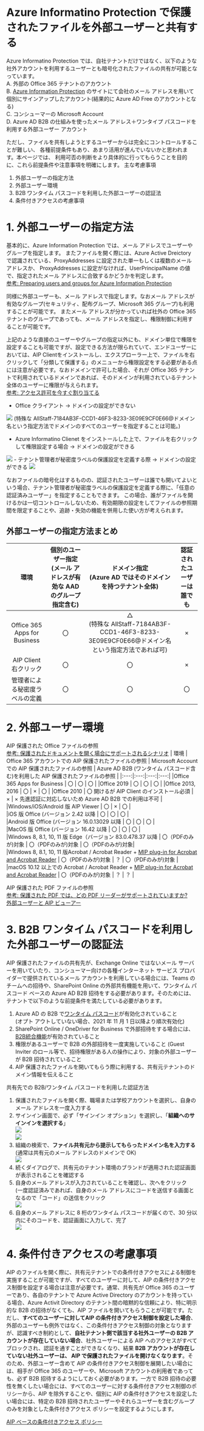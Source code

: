 # Azure Informatino Protection で保護されたファイルを外部ユーザーと共有する
Azure Informatino Protection では、自社テナントだけではなく、以下のような社外アカウントを利用するユーザーとも暗号化されたファイルの共有が可能となっています。  
A. 外部の Office 365 テナントのアカウント  
B. [Azure Information Protection](https://aka.ms/rms-signup) のサイトにて会社のメール アドレスを用いて個別にサインアップしたアカウント(結果的に Azure AD Free のアカウントとなる)  
C. コンシューマーの Microsoft Account  
D. Azure AD B2B の仕組みを使ったメール アドレス＋ワンタイプ パスコードを利用する外部ユーザー アカウント  

ただし、ファイルを共有しようとするユーザーからは完全にコントロールすることが難しい、
各種前提条件もあり、あまり活用が進んでいないかと思われます。本ページでは、
利用可否の判断をより具体的に行ってもらうことを目的に、これら前提条件や注意事項を明確にします。
主な考慮事項
1. 外部ユーザーの指定方法
2. 外部ユーザー環境
3. B2B ワンタイム パスコードを利用した外部ユーザーの認証法
4. 条件付きアクセスの考慮事項

# 1. 外部ユーザーの指定方法
基本的に、Azure Information Protection では、メール アドレスでユーザーやグループを指定します。
またファイルを開く際には、Azure Active Dreictory で認識されている、ProxyAddresses に設定された単一もしくは複数のメール アドレスか、
ProxyAddresses に設定がなければ、UserPrincipalName の値で、指定されたメール アドレスに合致するかどうかを判定します。  
[参考: Preparing users and groups for Azure Information Protection](https://docs.microsoft.com/en-us/azure/information-protection/prepare)  

同様に外部ユーザーも、メール アドレスで指定します。なおメール アドレスが有効なグループ(セキュリティ、配布グループ、Microsoft 365 グループ)も利用することが可能です。
またメール アドレスが分かっていれば社外の Office 365 テナントのグループであっても、メール アドレスを指定し、権限制御に利用することが可能です。  
  
上記のような直接のユーザーやグループの指定以外にも、ドメイン単位で権限を設定することも可能ですが、設定できる方法が限られていて、エンドユーザーにおいては、AIP Clientをインストールし、エクスプローラー上で、ファイルを右クリックして「分類して保護する」のメニューから権限設定をする必要がある点には注意が必要です。なおドメインで許可した場合、それが Office 365 テナントで利用されているドメインであれば、そのドメインが利用されているテナント全体のユーザーに権限が与えられます。  
[参考: アクセス許可を今すぐ割り当てる](https://docs.microsoft.com/ja-jp/microsoft-365/compliance/encryption-sensitivity-labels?view=o365-worldwide#assign-permissions-now)

- Office クライアント -> ドメインの設定ができない
<img src="https://github.com/YoshihiroIchinose/E5Comp/blob/main/img/AIP_PIC01.png">  
(特殊な AllStaff-7184AB3F-CCD1-46F3-8233-3E09E9CF0E66@ドメイン名という指定方法でドメインのすべてのユーザーを指定することは可能。)  
  
- Azure Informatino Clienet をインストールした上で、ファイルを右クリックして権限設定する場合 -> ドメインの設定ができる  
<img src="https://github.com/YoshihiroIchinose/E5Comp/blob/main/img/AIP_PIC02.png">
- テナント管理者が秘密度ラベルの保護設定を定義する際 -> ドメインの設定ができる  
<img src="https://github.com/YoshihiroIchinose/E5Comp/blob/main/img/AIP_PIC03.png">

なおファイルの暗号化はするものの、認証されたユーザーは誰でも開いてよいという場合、テナント管理者が秘密度ラベルの保護設定を定義する際に、「任意の認証済みユーザー」を指定することもできます。
この場合、誰がファイルを開けるかは一切コントロールしないため、有効期限の設定をしてファイルの参照期間を限定することや、追跡・失効の機能を併用した使い方が考えられます。


## 外部ユーザーの指定方法まとめ
| 環境 | 個別のユーザー指定<br>(メール アドレスが有効な AAD のグループ指定含む) | ドメイン指定<br>(Azure AD ではそのドメインを持つテナント全体) | 認証されたユーザーは誰でも |
|:---:|:---:|:---:|:---:|
|Office 365 Apps for Business | 〇 | △ <br> (特殊な AllStaff-7184AB3F-CCD1-46F3-8233-3E09E9CF0E66@ドメイン名という指定方法であれば可) | × |
|AIP Client 右クリック | 〇 | 〇 | × |
|管理者による秘密度ラベルの定義| 〇 | 〇 | 〇 |

# 2. 外部ユーザー環境
AIP 保護された Office ファイルの参照  
[参考: 保護されたドキュメントを開く場合にサポートされるシナリオ](https://docs.microsoft.com/ja-jp/azure/information-protection/secure-collaboration-documents#supported-scenarios-for-opening-protected-documents)
| 環境 | Office 365 アカウントでの AIP 保護されたファイルの参照 | Microsoft Account での AIP 保護されたファイルの参照 | Azure AD B2B (ワンタイム パスコード含む)を利用した AIP 保護されたファイルの参照 |
|:---:|:---:|:---:|:---:|
|Office 365 Apps for Business | 〇 | 〇 | 〇 |
|Office 2019 | 〇 | 〇 | 〇 |
|Office 2013, 2016 | 〇 | × | 〇 |
|Office 2010 | 〇 開けるが AIP Client のインストール必須 | × | × 先進認証に対応しないため Azure AD B2B での利用は不可 |  
|Windows/iOS/Android 版 AIP Viewer | 〇 | × | 〇 |  
|iOS 版 Office (バージョン 2.42 以降 | 〇 | 〇 | 〇 |  
|Android 版 Office (バージョン 16.0.13029 以降 | 〇 | 〇 | 〇 |  
|MacOS 版 Office (バージョン 16.42 以降 | 〇 | 〇 | 〇 |  
|Windows 8, 8.1, 10, 11 版 Edge（バージョン 83.0.478.37 以降 | 〇（PDFのみが)対象 | 〇（PDFのみが)対象 | 〇（PDFのみが)対象|  
|Windows 8, 8.1, 10, 11 版Acrobat / Acrobat Reader + [MIP plug-in for Acrobat and Acrobat Reader](https://go.microsoft.com/fwlink/?linkid=2050049) | 〇（PDFのみが)対象 | ？ | 〇（PDFのみが)対象 |  
|macOS 10.12 以上での Acrobat / Acrobat Reader + [MIP plug-in for Acrobat and Acrobat Reader](https://go.microsoft.com/fwlink/?linkid=2050049) | 〇（PDFのみが)対象 | ？ | ？ |  

AIP 保護された PDF ファイルの参照  
[参考: 保護された PDF では、どの PDF リーダーがサポートされていますか?](https://docs.microsoft.com/ja-jp/azure/information-protection/rms-client/protected-pdf-readers)  
[外部ユーザーと AIP ビューアー](https://docs.microsoft.com/ja-jp/azure/information-protection/known-issues#known-issues-for-the-aip-viewer)

# 3. B2B ワンタイム パスコードを利用した外部ユーザーの認証法
AIP 保護されたファイルの共有先が、Exchange Online ではないメール サーバーを用いていたり、コンシューマー向けの各種インターネット サービス プロバイダーで提供されているメール アカウントを利用している場合には、Teams のチームへの招待や、SharePoint Online の外部共有機能を用いて、ワンタイム パスコード ベースの Azure AD B2B 招待をする必要があります。そのためには、テナントで以下のような前提条件を満たしている必要があります。

1. Azure AD の B2B で[ワンタイム パスコード](https://docs.microsoft.com/ja-jp/azure/active-directory/external-identities/one-time-passcode)が有効化されていること  
(オプト アウトしていない場合、2021 年 11 月 1 日以降より順次有効化)  
2. SharePoint Online / OneDriver for Business で外部招待をする場合には、[B2B統合機能](https://docs.microsoft.com/ja-jp/sharepoint/sharepoint-azureb2b-integration)が有効されていること
3. 権限があるユーザーで B2B の外部招待を一度実施していること
(Guest Inviter のロール等で、招待権限がある人の操作により、対象の外部ユーザーが B2B 招待されていること
4. AIP 保護されたファイルを開いてもらう際に利用する、共有元テナントのドメイン情報を伝えること

共有先での B2B/ワンタイム パスコードを利用した認証方法
1. 保護されたファイルを開く際、職場または学校アカウントを選択し、自身のメール アドレスを一度入力する
2. サインイン画面で、必ず「サインイン オプション」を選択し、「**組織へのサインインを選択する**」<br>
<img src="https://github.com/YoshihiroIchinose/E5Comp/blob/main/img/AIP_OTP1.png"> <br>
<img src="https://github.com/YoshihiroIchinose/E5Comp/blob/main/img/AIP_OTP2.png"> <br>
3. 組織の検索で、**ファイル共有元から提示してもらったドメイン名を入力する**<br>(通常は共有元のメール アドレスのドメインで OK) <br>
<img src="https://github.com/YoshihiroIchinose/E5Comp/blob/main/img/AIP_OTP3.png"> <br>
5. 続くダイアログで、共有元のテナント環境のブランドが適用された認証画面が表示されることを確認する
6. 自身のメール アドレスが入力されていることを確認し、次へをクリック<br>(一度認証済みであれば、自身のメール アドレスにコードを送信する画面となるので「コード」の送信をクリック <br>
<img src="https://github.com/YoshihiroIchinose/E5Comp/blob/main/img/AIP_OTP4.png"> <br>
8. 自身のメール アドレスに 8 桁のワンタイム パスコードが届くので、30 分以内にそのコードを、認証画面に入力して、完了 <br>
<img src="https://github.com/YoshihiroIchinose/E5Comp/blob/main/img/AIP_OTP5.png"> <br>

# 4. 条件付きアクセスの考慮事項
AIP のファイルを開く際に、共有元テナントでの条件付きアクセスによる制御を実施することが可能ですが、すべてのユーザーに対して、AIP の条件付きアクセス制御を設定する場合は注意が必要です。通常、共有先が Office 365 のユーザーであり、各自のテナントで Azure Active Directory のアカウントを持っている場合、Azure Activit Directory のテナント間の暗黙的な信頼により、特に明示的な B2B の招待がなくても、AIP ファイルを開いてもらうことが可能です。ただし、**すべてのユーザーに対してAIP の条件付きアクセス制御を設定した場合**、外部のユーザーも例外ではなく、この条件付きアクセス制御の対象となりますが、認識すべき制約として、**自社テナント側で該当する社外ユーザーの B2B アカウントが存在していない場合**、社外ユーザーによる AIP へのアクセスがすべてブロックされ、認証を通すことができなくなり、結果 **B2B アカウントが存在していない社外ユーザーは、 AIP で保護されたファイルを開けなくなります**。そのため、外部ユーザー含めて AIP の条件付きアクセス制御を展開したい場合には、相手が Office 365 のユーザーや、Microsoft アカウントの利用者であっても、必ず B2B 招待するようにしておく必要があります。一方で B2B 招待の必要性を無くしたい場合には、すべてのユーザーに対する条件付きアクセス制御のポリシーから、AIP を除外することや、個別に AIP の条件付きアクセスを設定したい場合には、特定の B2B 招待されたユーザーやそれらユーザーを含むグループのみを対象とした条件付きアクセス ポリシーを設定するようにします。



[AIP ベースの条件付きアクセス ポリシー](https://docs.microsoft.com/ja-jp/azure/information-protection/known-issues#aip-based-conditional-access-policies)

